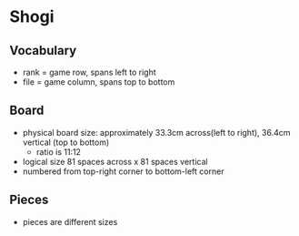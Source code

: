 # Shogi

## Vocabulary
- rank = game row, spans left to right
- file = game column, spans top to bottom

## Board
- physical board size: approximately 33.3cm across(left to right), 36.4cm vertical (top to bottom)
    - ratio is 11:12
- logical size 81 spaces across x 81 spaces vertical
- numbered from top-right corner to bottom-left corner

## Pieces
- pieces are different sizes
